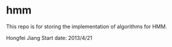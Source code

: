 hmm
===
This repo is for storing the implementation of algorithms for HMM.

Hongfei Jiang
Start date: 2013/4/21
